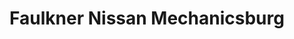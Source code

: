 ---
title: "Faulkner Nissan Mechanicsburg"
url: /mechanicsburg/faulkner-nissan-mechanicsburg/
shop: Autohaus
---